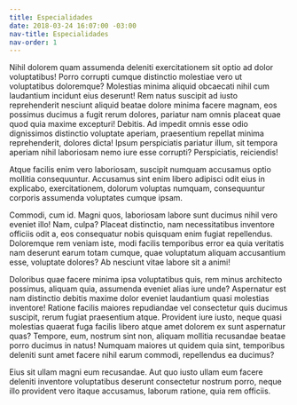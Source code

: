 ```yaml
---
title: Especialidades
date: 2018-03-24 16:07:00 -03:00
nav-title: Especialidades
nav-order: 1
---
```


Nihil dolorem quam assumenda deleniti exercitationem sit optio ad dolor voluptatibus! Porro corrupti cumque distinctio molestiae vero ut voluptatibus doloremque? Molestias minima aliquid obcaecati nihil cum laudantium incidunt eius deserunt!
Rem natus suscipit ad iusto reprehenderit nesciunt aliquid beatae dolore minima facere magnam, eos possimus ducimus a fugit rerum dolores, pariatur nam omnis placeat quae quod quia maxime excepturi! Debitis.
Ad impedit omnis esse odio dignissimos distinctio voluptate aperiam, praesentium repellat minima reprehenderit, dolores dicta! Ipsum perspiciatis pariatur illum, sit tempora aperiam nihil laboriosam nemo iure esse corrupti? Perspiciatis, reiciendis!

Atque facilis enim vero laboriosam, suscipit numquam accusamus optio mollitia consequuntur. Accusamus sint enim libero adipisci odit eius in explicabo, exercitationem, dolorum voluptas numquam, consequuntur corporis assumenda voluptates cumque ipsam.

Commodi, cum id. Magni quos, laboriosam labore sunt ducimus nihil vero eveniet illo! Nam, culpa? Placeat distinctio, nam necessitatibus inventore officiis odit a, eos consequatur nobis quisquam enim fugiat repellendus.
Doloremque rem veniam iste, modi facilis temporibus error ea quia veritatis nam deserunt earum totam cumque, quae voluptatum aliquam accusantium esse, voluptate dolores? Ab nesciunt vitae labore sit a animi!

Doloribus quae facere minima ipsa voluptatibus quis, rem minus architecto possimus, aliquam quia, assumenda eveniet alias iure unde? Aspernatur est nam distinctio debitis maxime dolor eveniet laudantium quasi molestias inventore!
Ratione facilis maiores repudiandae vel consectetur quis ducimus suscipit, rerum fugiat praesentium atque. Provident iure iusto, neque quasi molestias quaerat fuga facilis libero atque amet dolorem ex sunt aspernatur quas?
Tempore, eum, nostrum sint non, aliquam mollitia recusandae beatae porro ducimus in natus! Numquam maiores ut quidem quia sint, temporibus deleniti sunt amet facere nihil earum commodi, repellendus ea ducimus?

Eius sit ullam magni eum recusandae. Aut quo iusto ullam eum facere deleniti inventore voluptatibus deserunt consectetur nostrum porro, neque illo provident vero itaque accusamus, laborum ratione, quia rem officiis.